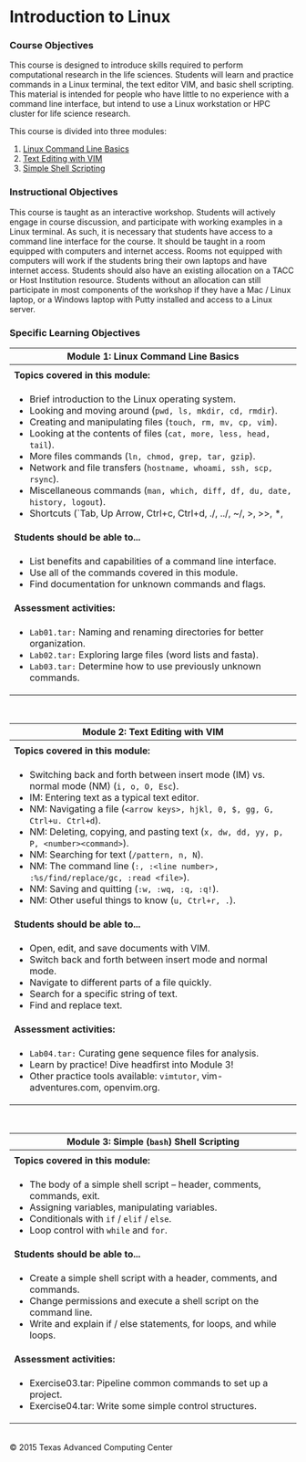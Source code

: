 # Introduction to Linux

### Course Objectives

This course is designed to introduce skills required to perform computational research in the life sciences. Students will learn and practice commands in a Linux terminal, the text editor VIM, and basic shell scripting. This material is intended for people who have little to no experience with a command line interface, but intend to use a Linux workstation or HPC cluster for life science research.

This course is divided into three modules:

 1. [Linux Command Line Basics](#mod1)
 2. [Text Editing with VIM](#mod2)
 3. [Simple Shell Scripting](#mod3)

### Instructional Objectives

This course is taught as an interactive workshop. Students will actively engage in course discussion, and participate with working examples in a Linux terminal. As such, it is necessary that students have access to a command line interface for the course. It should be taught in a room equipped with computers and internet access. Rooms not equipped with computers will work if the students bring their own laptops and have internet access. Students should also have an existing allocation on a TACC or Host Institution resource. Students without an allocation can still participate in most components of the workshop if they have a Mac / Linux laptop, or a Windows laptop with Putty installed and access to a Linux server.


### Specific Learning Objectives

| <a name="mod1"></a>Module 1: Linux Command Line Basics |
| --- |
| |
| **Topics covered in this module:** |
| <ul><li> Brief introduction to the Linux operating system. </li><li> Looking and moving around (`pwd, ls, mkdir, cd, rmdir`). </li><li> Creating and manipulating files (`touch, rm, mv, cp, vim`). </li><li> Looking at the contents of files (`cat, more, less, head, tail`). </li><li> More files commands (`ln, chmod, grep, tar, gzip`). </li><li> Network and file transfers (`hostname, whoami, ssh, scp, rsync`). </li><li> Miscellaneous commands (`man, which, diff, df, du, date, history, logout`). </li><li> Shortcuts (`Tab, Up Arrow, Ctrl+c, Ctrl+d, ./, ../, ~/, >, >>, *, |, &`). </li></ul> |
| **Students should be able to...** |
| <ul><li> List benefits and capabilities of a command line interface. </li><li> Use all of the commands covered in this module. </li><li> Find documentation for unknown commands and flags. </li></ul> |
| **Assessment activities:** |
| <ul><li> `Lab01.tar:` Naming and renaming directories for better organization. </li><li> `Lab02.tar:` Exploring large files (word lists and fasta). </li><li> `Lab03.tar:` Determine how to use previously unknown commands. </li></ul> |

<br>

| <a name="mod2"></a>Module 2: Text Editing with VIM |
| --- |
| |
| **Topics covered in this module:** |
| <ul><li> Switching back and forth between insert mode (IM) vs. normal mode (NM) (`i, o, O, Esc`). </li><li> IM: Entering text as a typical text editor. </li><li> NM: Navigating a file (`<arrow keys>, hjkl, 0, $, gg, G, Ctrl+u. Ctrl+d`). </li><li> NM: Deleting, copying, and pasting text (`x, dw, dd, yy, p, P, <number><command>`). </li><li> NM: Searching for text (`/pattern, n, N`). </li><li> NM: The command line (`:, :<line number>, :%s/find/replace/gc, :read <file>`). </li><li> NM: Saving and quitting (`:w, :wq, :q, :q!`). </li><li> NM: Other useful things to know (`u, Ctrl+r, .`). </li></ul> |
| **Students should be able to...** |
| <ul><li> Open, edit, and save documents with VIM. </li><li> Switch back and forth between insert mode and normal mode. </li><li> Navigate to different parts of a file quickly. </li><li> Search for a specific string of text. </li><li> Find and replace text. </li></ul> |
| **Assessment activities:** |
| <ul><li> `Lab04.tar:` Curating gene sequence files for analysis. </li><li> Learn by practice! Dive headfirst into Module 3! </li><li> Other practice tools available: `vimtutor`, vim-adventures.com, openvim.org. </li></ul> |

<br>

| <a name="mod3"></a>Module 3: Simple (`bash`) Shell Scripting |
| --- |
| |
| **Topics covered in this module:** |
| <ul><li> The body of a simple shell script – header, comments, commands, exit. </li><li> Assigning variables, manipulating variables. </li><li> Conditionals with `if` / `elif` / `else`. </li><li> Loop control with `while` and `for`. </li></ul> |
| **Students should be able to...** |
| <ul><li> Create a simple shell script with a header, comments, and commands. </li><li> Change permissions and execute a shell script on the command line. </li><li> Write and explain if / else statements, for loops, and while loops. </li></ul> |
| **Assessment activities:** |
| <ul><li> Exercise03.tar: Pipeline common commands to set up a project. </li><li> Exercise04.tar: Write some simple control structures. </li></ul> |


<br>
&copy; 2015 Texas Advanced Computing Center



